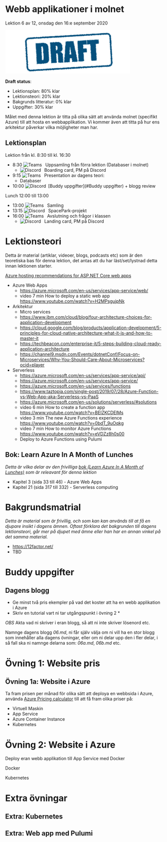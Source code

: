 # Webb applikationer i molnet

Lektion 6 av 12, onsdag den 16:e september 2020

![Draft](/assets/images/draft.png)

**Draft status**:

* Lektionsplan: 80% klar
* Lektionsteori: 20% klar
* Bakgrunds litteratur: 0% klar
* Uppgifter: 30% klar

Målet med denna lektion är titta på olika sätt att använda molnet (specifikt Azure) till att hosta en webbapplikation. Vi kommer även att titta på hur ens arkitektur påverkar vilka möjligheter man har.

## Lektionsplan
Lektion från kl. 8:30 till kl. 16:30

* 8:30 <img style="margin-right:0.5em;" src="C:/Github/molnapplikationer/assets/images/teams18.png"  alt="Teams"/> Uppsamling från förra lektion (Databaser i molnet)
  * <img style="margin-right:0.5em;" src="C:/Github/molnapplikationer/assets/images/discord18.png" alt="Discord"/> Boarding card, PM på Discord
* 9:15 <img style="margin-right:0.5em;" src="C:/Github/molnapplikationer/assets/images/teams18.png"  alt="Teams"/> Presentation av dagens teori: 
  * Databaser
* 10:00 <img style="margin-right:0.5em;" src="C:/Github/molnapplikationer/assets/images/discord18.png" alt="Discord"/>[Buddy uppgifter](#Buddy uppgifter) + blogg review

Lunch 12:00 till 13:00

* 13:00 <img style="margin-right:0.5em;" src="C:/Github/molnapplikationer/assets/images/teams18.png" alt="Teams"/> Samling
* 13:15 <img style="margin-right:0.5em;" src="C:/Github/molnapplikationer/assets/images/discord18.png" alt="Discord"/> SpacePark-projekt
* 16:00 <img style="margin-right:0.5em;" src="C:/Github/molnapplikationer/assets/images/teams18.png" alt="Teams"/> Avslutning och frågor i klassen
  * <img style="margin-right:0.5em;" src="C:/Github/molnapplikationer/assets/images/discord18.png" alt="Discord"/> Landing card, PM på Discord

# Lektionsteori
Detta är material (artiklar, videoer, blogs, podcasts etc) som är den teoretiska bas för denna lektion, det antas att du har läst/set/lystnad detta innan lektionen starter.

[Azure hosting recommendations for ASP.NET Core web apps](https://docs.microsoft.com/en-us/dotnet/architecture/modern-web-apps-azure/azure-hosting-recommendations-for-asp-net-web-apps)

* Azure Web Apps
  * https://azure.microsoft.com/en-us/services/app-service/web/
  * video 7 min How to deploy a static web app https://www.youtube.com/watch?v=H2MPsgujpNk
* Arkitektur
  * Micro services
  * https://www.ibm.com/cloud/blog/four-architecture-choices-for-application-development
  * https://cloud.google.com/blog/products/application-development/5-principles-for-cloud-native-architecture-what-it-is-and-how-to-master-it
  * https://techbeacon.com/enterprise-it/5-steps-building-cloud-ready-application-architecture
  * https://channel9.msdn.com/Events/dotnetConf/Focus-on-Microservices/Why-You-Should-Care-About-Microservices?ocid=player
* Serverless
  * https://azure.microsoft.com/en-us/services/app-service/api/
  * https://azure.microsoft.com/en-us/services/app-service/
  * https://azure.microsoft.com/en-us/services/functions
  * https://www.taztopia.com/single-post/2019/07/28/Azure-Function-vs-Web-App-aka-Serverless-vs-PaaS
  * https://azure.microsoft.com/en-us/solutions/serverless/#solutions
  * video 6 min How to create a function app https://www.youtube.com/watch?v=BEIZKCDElMs
  * video 3 min The new Azure Functions experience https://www.youtube.com/watch?v=0bdT_9uOqkg
  * video 7 min How to monitor Azure Functions https://www.youtube.com/watch?v=eVDZz8h0s00
  * Deploy to Azure Functions using Pulumi

## Bok: Learn Azure In A Month of Lunches

*Detta är vilka delar av den frivilliga [bok (Learn Azure In A Month of Lunches)](info_learningmaterial.md) som är releavant för denna lektion*

* Kapitel 3 (sida 33 till 46) - Azure Web Apps
* Kapitel 21 (sida 317 till 332) - Serverless computing

# Bakgrundsmatrial

*Detta är material som är frivillig, och som kan kan används till at få en djupare insikt i dagens ämnen. Oftast förklara det bakgrunden till dagens lektionsteori, går mer på djupet med ämne eller han har en annan vinkel på det samma material.*

* https://12factor.net/
* TBD

# Buddy uppgifter

## Dagens blogg

* Ge minst två pris ekempler på vad det koster att ha en webb applikation i Azure
* Skriv en tutorial vart ni tar utgångspunkt i övning 2
  * 

*OBS* Akta vad ni skriver i eran blogg, så att ni inte skriver lösenord etc.

Namnge dagens blogg *06.md*, ni får själv välja om ni vill ha en stor blogg som innehåller alla dagens övningar, eller om ni delar upp den i fler delar, i så fall ska ni namnge delarna som: *06a.md*, *06b.md* etc.

# Övning 1: Website pris

## Övning 1a: Website i Azure

Ta fram prisen per månad för olika sätt att deploya en webbsida i Azure, använda [Azure Pricing calculator](https://azure.microsoft.com/en-us/pricing/calculator) till att få fram olika priser på:

* Virtuell Maskin
* App Service
* Azure Container Instance
* Kubernetes

# Övning 2: Website i Azure

Deploy eran webb applikation till App Service med Docker

Docker

Kubernetes

# Extra övningar

## Extra: Kubernetes

## Extra: Web app med Pulumi

## 



